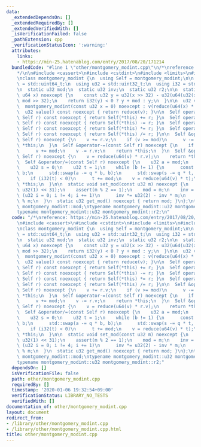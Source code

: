 ```yaml
---
data:
  _extendedDependsOn: []
  _extendedRequiredBy: []
  _extendedVerifiedWith: []
  _isVerificationFailed: false
  _pathExtension: cpp
  _verificationStatusIcon: ':warning:'
  attributes:
    links:
    - https://min-25.hatenablog.com/entry/2017/08/20/171214
  bundledCode: "#line 1 \"other/montgomery_modint.cpp\"\n/*\nreference: https://min-25.hatenablog.com/entry/2017/08/20/171214\n\
    */\n\n#include <cassert>\n#include <cstdint>\n#include <limits>\n#include <utility>\n\
    \nclass montgomery_modint {\n  using Self = montgomery_modint;\n\n  using u64\
    \ = std::uint64_t;\n  using u32 = std::uint32_t;\n  using i32 = std::int32_t;\n\
    \n  static u32 mod;\n  static u32 inv;\n  static u32 r2;\n\n  static u32 reduce(const\
    \ u64 x) noexcept {\n    const u32 y = u32(x >> 32) - u32(u64(u32(x) * inv) *\
    \ mod >> 32);\n    return i32(y) < 0 ? y + mod : y;\n  }\n\n  u32 v;\n\npublic:\n\
    \  montgomery_modint(const u32 x = 0) noexcept : v(reduce(u64(x) * r2)) {}\n\n\
    \  u32 value() const noexcept { return reduce(v); }\n\n  Self operator+(const\
    \ Self r) const noexcept { return Self(*this) += r; }\n  Self operator-(const\
    \ Self r) const noexcept { return Self(*this) -= r; }\n  Self operator*(const\
    \ Self r) const noexcept { return Self(*this) *= r; }\n  Self operator/(const\
    \ Self r) const noexcept { return Self(*this) /= r; }\n\n  Self &operator+=(const\
    \ Self r) noexcept {\n    v += r.v;\n    if (v >= mod)\n      v -= mod;\n    return\
    \ *this;\n  }\n  Self &operator-=(const Self r) noexcept {\n    if (v < r.v)\n\
    \      v += mod;\n    v -= r.v;\n    return *this;\n  }\n  Self &operator*=(const\
    \ Self r) noexcept {\n    v = reduce(u64(v) * r.v);\n    return *this;\n  }\n\
    \  Self &operator/=(const Self r) noexcept {\n    u32 a = mod;\n    u32 b = reduce(reduce(r.v));\n\
    \    u32 s = 0;\n    u32 t = 1;\n    while (b != 1) {\n      const u32 q = a /\
    \ b;\n      std::swap(a -= q * b, b);\n      std::swap(s -= q * t, t);\n    }\n\
    \    if (i32(t) < 0)\n      t += mod;\n    v = reduce(u64(v) * t);\n    return\
    \ *this;\n  }\n\n  static void set_mod(const u32 m) noexcept {\n    assert(m <\
    \ u32(1) << 31);\n    assert(m % 2 == 1);\n    mod = m;\n    inv = m;\n    for\
    \ (u32 i = 0; i != 4; i += 1)\n      inv *= u32(2) - inv * m;\n    r2 = -u64(m)\
    \ % m;\n  }\n  static u32 get_mod() noexcept { return mod; }\n};\ntypename montgomery_modint::u32\
    \ montgomery_modint::mod;\ntypename montgomery_modint::u32 montgomery_modint::inv;\n\
    typename montgomery_modint::u32 montgomery_modint::r2;\n"
  code: "/*\nreference: https://min-25.hatenablog.com/entry/2017/08/20/171214\n*/\n\
    \n#include <cassert>\n#include <cstdint>\n#include <limits>\n#include <utility>\n\
    \nclass montgomery_modint {\n  using Self = montgomery_modint;\n\n  using u64\
    \ = std::uint64_t;\n  using u32 = std::uint32_t;\n  using i32 = std::int32_t;\n\
    \n  static u32 mod;\n  static u32 inv;\n  static u32 r2;\n\n  static u32 reduce(const\
    \ u64 x) noexcept {\n    const u32 y = u32(x >> 32) - u32(u64(u32(x) * inv) *\
    \ mod >> 32);\n    return i32(y) < 0 ? y + mod : y;\n  }\n\n  u32 v;\n\npublic:\n\
    \  montgomery_modint(const u32 x = 0) noexcept : v(reduce(u64(x) * r2)) {}\n\n\
    \  u32 value() const noexcept { return reduce(v); }\n\n  Self operator+(const\
    \ Self r) const noexcept { return Self(*this) += r; }\n  Self operator-(const\
    \ Self r) const noexcept { return Self(*this) -= r; }\n  Self operator*(const\
    \ Self r) const noexcept { return Self(*this) *= r; }\n  Self operator/(const\
    \ Self r) const noexcept { return Self(*this) /= r; }\n\n  Self &operator+=(const\
    \ Self r) noexcept {\n    v += r.v;\n    if (v >= mod)\n      v -= mod;\n    return\
    \ *this;\n  }\n  Self &operator-=(const Self r) noexcept {\n    if (v < r.v)\n\
    \      v += mod;\n    v -= r.v;\n    return *this;\n  }\n  Self &operator*=(const\
    \ Self r) noexcept {\n    v = reduce(u64(v) * r.v);\n    return *this;\n  }\n\
    \  Self &operator/=(const Self r) noexcept {\n    u32 a = mod;\n    u32 b = reduce(reduce(r.v));\n\
    \    u32 s = 0;\n    u32 t = 1;\n    while (b != 1) {\n      const u32 q = a /\
    \ b;\n      std::swap(a -= q * b, b);\n      std::swap(s -= q * t, t);\n    }\n\
    \    if (i32(t) < 0)\n      t += mod;\n    v = reduce(u64(v) * t);\n    return\
    \ *this;\n  }\n\n  static void set_mod(const u32 m) noexcept {\n    assert(m <\
    \ u32(1) << 31);\n    assert(m % 2 == 1);\n    mod = m;\n    inv = m;\n    for\
    \ (u32 i = 0; i != 4; i += 1)\n      inv *= u32(2) - inv * m;\n    r2 = -u64(m)\
    \ % m;\n  }\n  static u32 get_mod() noexcept { return mod; }\n};\ntypename montgomery_modint::u32\
    \ montgomery_modint::mod;\ntypename montgomery_modint::u32 montgomery_modint::inv;\n\
    typename montgomery_modint::u32 montgomery_modint::r2;"
  dependsOn: []
  isVerificationFile: false
  path: other/montgomery_modint.cpp
  requiredBy: []
  timestamp: '2020-01-06 19:32:54+09:00'
  verificationStatus: LIBRARY_NO_TESTS
  verifiedWith: []
documentation_of: other/montgomery_modint.cpp
layout: document
redirect_from:
- /library/other/montgomery_modint.cpp
- /library/other/montgomery_modint.cpp.html
title: other/montgomery_modint.cpp
---
```

